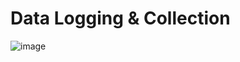 # Data Logging & Collection 

![image](https://github.com/user-attachments/assets/3fcfae81-795f-4106-b1cb-eb038adcc209)

